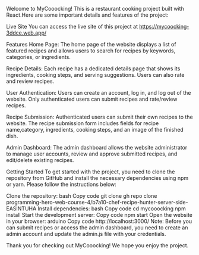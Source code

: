 Welcome to MyCooocking! This is a restaurant cooking project built with React.Here are some important details and features of the project:

Live Site
You can access the live site of this project at https://mycoocking-3ddce.web.app/

Features
Home Page: The home page of the website displays a list of featured recipes and allows users to search for recipes by keywords, categories, or ingredients.

Recipe Details: Each recipe has a dedicated details page that shows its ingredients, cooking steps, and serving suggestions. Users can also rate and review recipes.

User Authentication: Users can create an account, log in, and log out of the website. Only authenticated users can submit recipes and rate/review recipes.

Recipe Submission: Authenticated users can submit their own recipes to the website. The recipe submission form includes fields for recipe name,category, ingredients, cooking steps, and an image of the finished dish.

Admin Dashboard: The admin dashboard allows the website administrator to manage user accounts, review and approve submitted recipes, and edit/delete existing recipes.

Getting Started
To get started with the project, you need to clone the repository from GitHub and install the necessary dependencies using npm or yarn. Please follow the instructions below:

Clone the repository:
bash
Copy code
git clone gh repo clone programming-hero-web-course-4/b7a10-chef-recipe-hunter-server-side-EASINTUHA
Install dependencies:
bash
Copy code
cd mycooocking
npm install
Start the development server:
Copy code
npm start
Open the website in your browser:
arduino
Copy code
http://localhost:3000/
Note: Before you can submit recipes or access the admin dashboard, you need to create an admin account and update the admin.js file with your credentials.

Thank you for checking out MyCooocking! We hope you enjoy the project.

